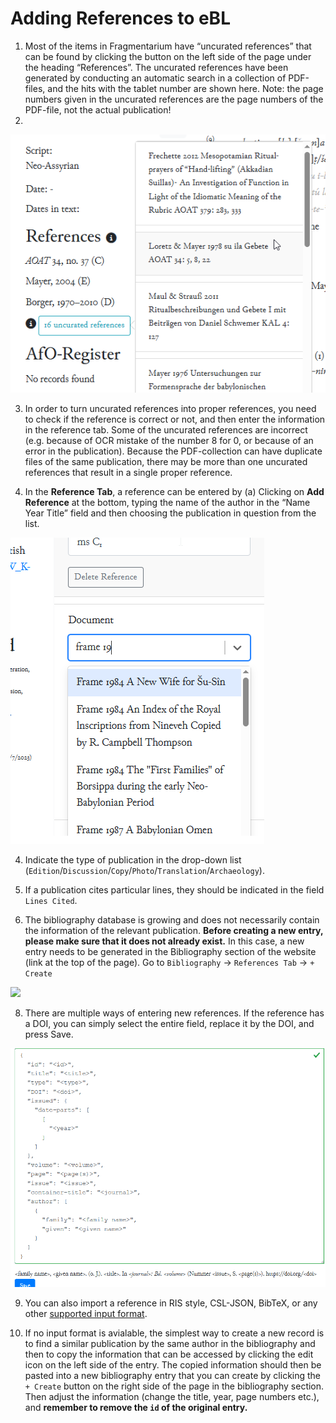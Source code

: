 # Adding References to eBL
1. Most of the items in Fragmentarium have “uncurated references” that can be found by clicking the button on the left side of the page under the heading “References”. The uncurated references have been generated by conducting an automatic search in a collection of PDF-files, and the hits with the tablet number are shown here. Note: the page numbers given in the uncurated references are the page numbers of the PDF-file, not the actual publication!
2. 
![](images/uncurated_references.png)

3. In order to turn uncurated references into proper references, you need to check if the reference is correct or not, and then enter the information in the reference tab. Some of the uncurated references are incorrect (e.g. because of OCR mistake of the number 8 for 0, or because of an error in the publication). Because the PDF-collection can have duplicate files of the same publication, there may be more than one uncurated references that result in a single proper reference.

4.	In the **Reference Tab**, a reference can be entered by (a) Clicking on **Add Reference** at the bottom, typing the name of the author in the “Name Year Title” field and then choosing the publication in question from the list.

![](images/enter_reference.png)

4. Indicate the type of publication in the drop-down list (`Edition`/`Discussion`/`Copy`/`Photo`/`Translation`/`Archaeology`).
   
6. If a publication cites particular lines, they should be indicated in the field `Lines Cited`.

7. The bibliography database is growing and does not necessarily contain the information of the relevant publication. **Before creating a new entry, please make sure that it does not already exist.** In this case, a new entry needs to be generated in the Bibliography section of the website (link at the top of the page). Go to `Bibliography` → `References Tab` → `+ Create`

![](images/create_references.png)

8. There are multiple ways of entering new references. If the reference has a DOI, you can simply select the entire field, replace it by the DOI, and press Save.


![](images/doi_modify.gif)

9. You can also import a reference in RIS style, CSL-JSON, BibTeX, or any other [supported input format](https://citation.js.org/api/0.3/tutorial-input_formats.html).
   
10. If no input format is avialable, the simplest way to create a new record is to find a similar publication by the same author in the bibliography and then to copy the information that can be accessed by clicking the edit icon on the left side of the entry. The copied information should then be pasted into a new bibliography entry that you can create by clicking the `+ Create` button on the right side of the page in the bibliography section. Then adjust the information (change the title, year, page numbers etc.), and **remember to remove the `id` of the original entry.**
